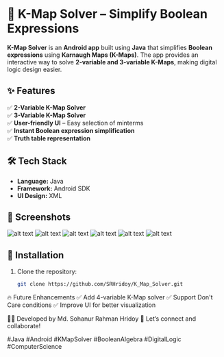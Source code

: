 # 🔢 K-Map Solver – Simplify Boolean Expressions  

**K-Map Solver** is an **Android app** built using **Java** that simplifies **Boolean expressions** using **Karnaugh Maps (K-Maps)**. The app provides an interactive way to solve **2-variable and 3-variable K-Maps**, making digital logic design easier.  

## ✨ Features  
✅ **2-Variable K-Map Solver**  
✅ **3-Variable K-Map Solver**  
✅ **User-friendly UI** – Easy selection of minterms  
✅ **Instant Boolean expression simplification**  
✅ **Truth table representation**  

## 🛠️ Tech Stack  
- **Language:** Java  
- **Framework:** Android SDK  
- **UI Design:** XML  

## 📸 Screenshots  
![alt text](screenshots/splash.jpg)
![alt text](screenshots/select_var.jpg)
![alt text](screenshots/2_var.jpg)
![alt text](screenshots/2tr.jpg)
![alt text](screenshots/3_var.jpg)
![alt text](screenshots/3tr.jpg)


## 🚀 Installation  
1. Clone the repository:  
   ```sh
   git clone https://github.com/SRHridoy/K_Map_Solver.git


🔥 Future Enhancements
✅ Add 4-variable K-Map solver
✅ Support Don't Care conditions
✅ Improve UI for better visualization

👨‍💻 Developed by Md. Sohanur Rahman Hridoy
💬 Let’s connect and collaborate!

#Java #Android #KMapSolver #BooleanAlgebra #DigitalLogic #ComputerScience